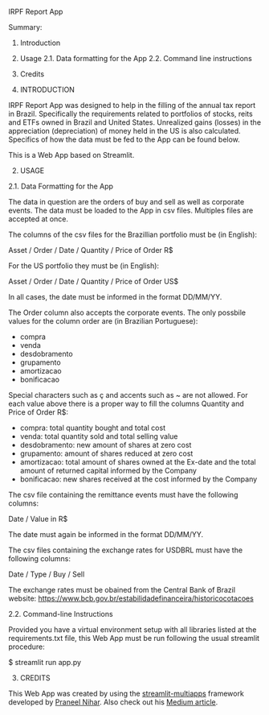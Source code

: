 

IRPF Report App


Summary:

1. Introduction
2. Usage
   2.1. Data formatting for the App
   2.2. Command line instructions
3. Credits


1. INTRODUCTION

IRPF Report App was designed to help in the filling of the annual tax report in Brazil. Specifically the 
requirements related to portfolios of stocks, reits and ETFs owned in Brazil and United States. 
Unrealized gains (losses) in the appreciation (depreciation) of money held in the US is 
also calculated. Specifics of how the data must be fed to the App can be found below.

This is a Web App based on Streamlit. 

2. USAGE

2.1. Data Formatting for the App

The data in question are the orders of buy and sell as well as corporate events. The data must be loaded 
to the App in csv files. Multiples files are accepted at once.

The columns of the csv files for the Brazillian portfolio must be (in English):

Asset / Order / Date / Quantity / Price of Order R$

For the US portfolio they must be (in English):

Asset / Order / Date / Quantity / Price of Order US$

In all cases, the date must be informed in the format DD/MM/YY.

The Order column also accepts the corporate events. The only possbile values for the column order are 
(in Brazilian Portuguese):

 - compra
 - venda
 - desdobramento
 - grupamento
 - amortizacao
 - bonificacao
 
 Special characters such as ç and accents such as ~ are not allowed. 
 For each value above there is a proper way to fill the columns Quantity and Price of Order R$:
 
 - compra: total quantity bought and total cost
 - venda: total quantity sold and total selling value
 - desdobramento: new amount of shares at zero cost
 - grupamento: amount of shares reduced at zero cost
 - amortizacao: total amount of shares owned at the Ex-date and the total amount of returned capital informed by the Company
 - bonificacao: new shares received at the cost informed by the Company
 
The csv file containing the remittance events must have the following columns:

Date / Value in R$

The date must again be informed in the format DD/MM/YY.

The csv files containing the exchange rates for USDBRL must have the following columns:

Date / Type / Buy / Sell

The exchange rates must be obained from the Central Bank of Brazil website: https://www.bcb.gov.br/estabilidadefinanceira/historicocotacoes
 
2.2. Command-line Instructions

Provided you have a virtual environment setup with all libraries listed at the requirements.txt file, 
this Web App must be run following the usual streamlit procedure:

$ streamlit run app.py

3. CREDITS

This Web App was created by using the [streamlit-multiapps](https://github.com/upraneelnihar/streamlit-multiapps)
framework developed by [Praneel Nihar](https://medium.com/@u.praneel.nihar).
Also check out his [Medium article](https://medium.com/@u.praneel.nihar/building-multi-page-web-app-using-streamlit-7a40d55fa5b4).

